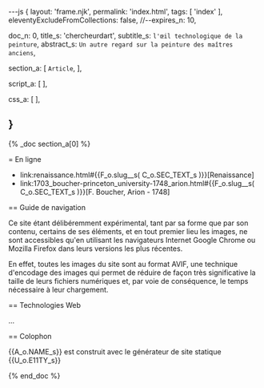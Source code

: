 ---js
{
  layout:    'frame.njk',
  permalink: 'index.html',
  tags:      [ 'index' ],
  eleventyExcludeFromCollections: false,
  //--expires_n: 10,


  doc_n:      0,
  title_s:    'chercheurdart',
  subtitle_s: `l'œil technologique de la peinture`,
  abstract_s: `Un autre regard sur la peinture des maîtres anciens`,

  section_a:
  [
    `Article`,
  ],

  script_a:
  [
  ],

  css_a:
  [
  ],

}
---
{% _doc section_a[0] %}

= En ligne

*  link:renaissance.html#{{F_o.slug__s( C_o.SEC_TEXT_s )}}[Renaissance]
*  link:1703_boucher-princeton_university-1748_arion.html#{{F_o.slug__s( C_o.SEC_TEXT_s )}}[F. Boucher, Arion - 1748]

== Guide de navigation

Ce site étant délibéremment expérimental, tant par sa forme que par son contenu, certains de ses éléments, et en tout premier lieu les images, ne sont accessibles qu'en utilisant les navigateurs Internet Google Chrome ou Mozilla Firefox dans leurs versions les plus récentes.

En effet, toutes les images du site sont au format AVIF, une technique d'encodage des images qui permet de réduire de façon très significative la taille de leurs fichiers numériques et, par voie de conséquence, le temps nécessaire à leur chargement.

== Technologies Web

...

== Colophon

{{A_o.NAME_s}} est construit avec le générateur de site statique  {{U_o.E11TY_s}}

{% end_doc %}
